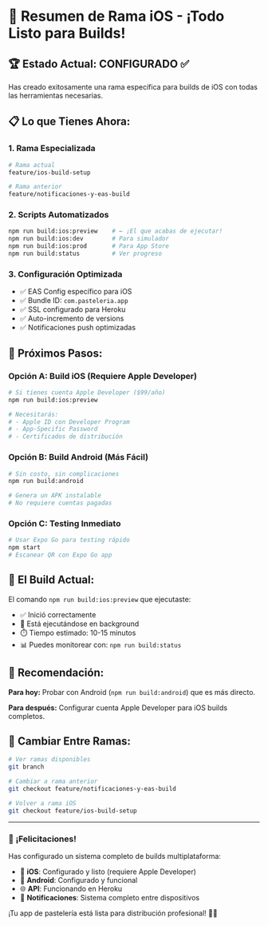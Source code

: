 # 🎯 Resumen de Rama iOS - ¡Todo Listo para Builds!

## 🏆 **Estado Actual: CONFIGURADO ✅**

Has creado exitosamente una rama específica para builds de iOS con todas las herramientas necesarias.

## 📋 **Lo que Tienes Ahora:**

### 1. **Rama Especializada**
```bash
# Rama actual
feature/ios-build-setup

# Rama anterior  
feature/notificaciones-y-eas-build
```

### 2. **Scripts Automatizados**
```bash
npm run build:ios:preview    # ← ¡El que acabas de ejecutar!
npm run build:ios:dev        # Para simulador
npm run build:ios:prod       # Para App Store
npm run build:status         # Ver progreso
```

### 3. **Configuración Optimizada**
- ✅ EAS Config específico para iOS
- ✅ Bundle ID: `com.pasteleria.app`
- ✅ SSL configurado para Heroku
- ✅ Auto-incremento de versions
- ✅ Notificaciones push optimizadas

## 🚀 **Próximos Pasos:**

### **Opción A: Build iOS (Requiere Apple Developer)**
```bash
# Si tienes cuenta Apple Developer ($99/año)
npm run build:ios:preview

# Necesitarás:
# - Apple ID con Developer Program
# - App-Specific Password 
# - Certificados de distribución
```

### **Opción B: Build Android (Más Fácil)**
```bash
# Sin costo, sin complicaciones
npm run build:android

# Genera un APK instalable
# No requiere cuentas pagadas
```

### **Opción C: Testing Inmediato**
```bash
# Usar Expo Go para testing rápido
npm start
# Escanear QR con Expo Go app
```

## 📱 **El Build Actual:**

El comando `npm run build:ios:preview` que ejecutaste:
- ✅ Inició correctamente
- 🔄 Está ejecutándose en background
- ⏱️ Tiempo estimado: 10-15 minutos
- 📊 Puedes monitorear con: `npm run build:status`

## 🎯 **Recomendación:**

**Para hoy:** Probar con Android (`npm run build:android`) que es más directo.

**Para después:** Configurar cuenta Apple Developer para iOS builds completos.

## 🔄 **Cambiar Entre Ramas:**

```bash
# Ver ramas disponibles
git branch

# Cambiar a rama anterior
git checkout feature/notificaciones-y-eas-build

# Volver a rama iOS
git checkout feature/ios-build-setup
```

---

### 🎉 **¡Felicitaciones!**

Has configurado un sistema completo de builds multiplataforma:
- 🍎 **iOS**: Configurado y listo (requiere Apple Developer)
- 🤖 **Android**: Configurado y funcional
- 🌐 **API**: Funcionando en Heroku
- 📱 **Notificaciones**: Sistema completo entre dispositivos

¡Tu app de pastelería está lista para distribución profesional! 🧁✨ 